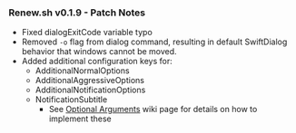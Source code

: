### Renew.sh v0.1.9 - Patch Notes
- Fixed dialogExitCode variable typo
- Removed `-o` flag from dialog command, resulting in default SwiftDialog behavior that windows cannot be moved.
- Added additional configuration keys for:
    - AdditionalNormalOptions
    - AdditionalAggressiveOptions
    - AdditionalNotificationOptions
    - NotificationSubtitle
      - See [Optional Arguments](https://github.com/SecondSonConsulting/Renew/wiki/OptionalArguments) wiki page for details on how to implement these
